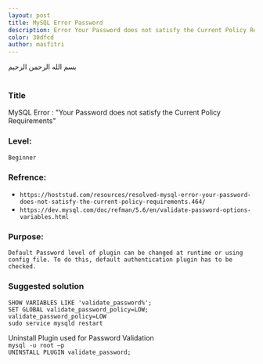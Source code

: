 ```yaml
---
layout: post
title: MySQL Error Password
description: Error Your Password does not satisfy the Current Policy Requirements
color: 30dfcd
author: masfitri
---
```


بسم الله الرحمن الرحيم
<br/><br/>
### Title
MySQL Error : "Your Password does not satisfy the Current Policy Requirements"

### Level: 
`Beginner`<br/>

### Refrence:
- `https://hoststud.com/resources/resolved-mysql-error-your-password-does-not-satisfy-the-current-policy-requirements.464/` <br/>
- `https://dev.mysql.com/doc/refman/5.6/en/validate-password-options-variables.html`

### Purpose:
`Default Password level of plugin can be changed at runtime or using config file. To do this, default authentication plugin has to be checked.`

### Suggested solution

`SHOW VARIABLES LIKE 'validate_password%';` <br/>
`SET GLOBAL validate_password_policy=LOW;`<br/>
`validate_password_policy=LOW`<br/>
`sudo service mysqld restart`<br/>

Uninstall Plugin used for Password Validation<br/>
`mysql -u root –p`<br/>
`UNINSTALL PLUGIN validate_password;`<br/>
